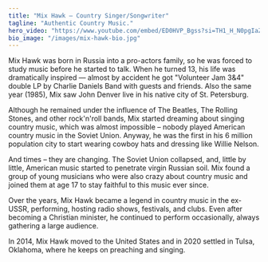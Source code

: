 ```yaml
---
title: "Mix Hawk — Country Singer/Songwriter"
tagline: "Authentic Country Music."
hero_video: "https://www.youtube.com/embed/ED0HVP_Bgss?si=TH1_H_N0pgIaZEO0"
bio_image: "/images/mix-hawk-bio.jpg"
---
```


Mix Hawk was born in Russia into a pro-actors family, so he was forced to study music before he started to talk.
When he turned 13, his life was dramatically inspired — almost by accident he got "Volunteer Jam 3&4" double LP
by Charlie Daniels Band with guests and friends. Also the same year (1985), Mix saw John Denver live in his native city of St. Petersburg.

Although he remained under the influence of The Beatles, The Rolling Stones, and other rock'n'roll bands,
Mix started dreaming about singing country music, which was almost impossible – nobody played American
country music in the Soviet Union. Anyway, he was the first in his 6 million population city to start wearing
cowboy hats and dressing like Willie Nelson.

And times – they are changing. The Soviet Union collapsed, and, little by little, American music started to penetrate
virgin Russian soil. Mix found a group of young musicians who were also crazy about country music and
joined them at age 17 to stay faithful to this music ever since.

Over the years, Mix Hawk became a legend in country music in the ex-USSR, performing, hosting radio shows, festivals,
and clubs. Even after becoming a Christian minister, he continued to perform occasionally, always gathering a large audience.

In 2014, Mix Hawk moved to the United States and in 2020 settled in Tulsa, Oklahoma, where he keeps on preaching and singing.
